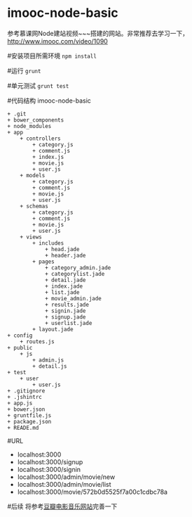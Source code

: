 # imooc-node-basic
参考慕课网Node建站视频~~~搭建的网站。非常推荐去学习一下，http://www.imooc.com/video/1090

#安装项目所需环境
`npm install`

#运行
`grunt`

#单元测试
`grunt test`

#代码结构
imooc-node-basic

    + .git
    + bower_components
    + node_modules
    + app
        + controllers
            + category.js
            + comment.js
            + index.js
            + movie.js
            + user.js
        + models
            + category.js
            + comment.js
            + movie.js
            + user.js
        + schemas
            + category.js
            + comment.js
            + movie.js
            + user.js
        + views
            + includes
                + head.jade
                + header.jade
            + pages
                + category_admin.jade
                + categorylist.jade
                + detail.jade
                + index.jade
                + list.jade
                + movie_admin.jade
                + results.jade
                + signin.jade
                + signup.jade
                + userlist.jade
            + layout.jade
    + config
        + routes.js
    + public
        + js
            + admin.js
            + detail.js
    + test
        + user
            + user.js
    + .gitignore
    + .jshintrc
    + app.js
    + bower.json
    + gruntfile.js
    + package.json
    + READE.md    


#URL
+ localhost:3000
+ localhost:3000/signup
+ localhost:3000/signin
+ localhost:3000/admin/movie/new
+ localhost:3000/admin/movie/list
+ localhost:3000/movie/572b0d5525f7a00c1cdbc78a


#后续
将参考[豆瓣电影音乐网站](https://github.com/Loogeek/douban_Website)完善一下
